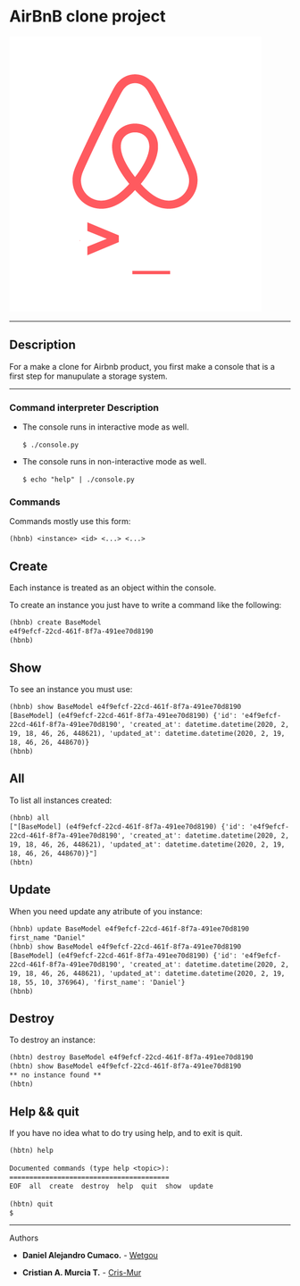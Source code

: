 # AirBnB clone project

![holberton](./hbnb.png)

---

## Description

For a make a clone for Airbnb product, you first make a console that is a first step for manupulate a storage system.

---

### Command interpreter Description

* The console runs in interactive mode as well.

    <code>$ ./console.py</code>

* The console runs in non-interactive mode as well.

    <code>$ echo "help" | ./console.py</code>

### Commands

Commands mostly use this form:

    (hbnb) <instance> <id> <...> <...>

## Create
Each instance is treated as an object within the console.

To create an instance you just have to write a command like the following:

    (hbnb) create BaseModel
    e4f9efcf-22cd-461f-8f7a-491ee70d8190
    (hbnb)

## Show
To see an instance you must use:

    (hbnb) show BaseModel e4f9efcf-22cd-461f-8f7a-491ee70d8190
    [BaseModel] (e4f9efcf-22cd-461f-8f7a-491ee70d8190) {'id': 'e4f9efcf-22cd-461f-8f7a-491ee70d8190', 'created_at': datetime.datetime(2020, 2, 19, 18, 46, 26, 448621), 'updated_at': datetime.datetime(2020, 2, 19, 18, 46, 26, 448670)}
    (hbnb)

## All
To list all instances created:

    (hbnb) all
    ["[BaseModel] (e4f9efcf-22cd-461f-8f7a-491ee70d8190) {'id': 'e4f9efcf-22cd-461f-8f7a-491ee70d8190', 'created_at': datetime.datetime(2020, 2, 19, 18, 46, 26, 448621), 'updated_at': datetime.datetime(2020, 2, 19, 18, 46, 26, 448670)}"]
    (hbtn) 

## Update
When you need update any atribute of you instance:

    (hbnb) update BaseModel e4f9efcf-22cd-461f-8f7a-491ee70d8190 first_name "Daniel"
    (hbnb) show BaseModel e4f9efcf-22cd-461f-8f7a-491ee70d8190
    [BaseModel] (e4f9efcf-22cd-461f-8f7a-491ee70d8190) {'id': 'e4f9efcf-22cd-461f-8f7a-491ee70d8190', 'created_at': datetime.datetime(2020, 2, 19, 18, 46, 26, 448621), 'updated_at': datetime.datetime(2020, 2, 19, 18, 55, 10, 376964), 'first_name': 'Daniel'}
    (hbnb)

## Destroy
To destroy an instance:

    (hbtn) destroy BaseModel e4f9efcf-22cd-461f-8f7a-491ee70d8190
    (hbtn) show BaseModel e4f9efcf-22cd-461f-8f7a-491ee70d8190
    ** no instance found **
    (hbtn) 

## Help && quit
If you have no idea what to do try using help, and to exit is quit.

    (hbtn) help

    Documented commands (type help <topic>):
    ========================================
    EOF  all  create  destroy  help  quit  show  update

    (hbtn) quit
    $

---
Authors

* **Daniel Alejandro Cumaco.** - [Wetgou](https://github.com/Wetgou)

* **Cristian A. Murcia T.** - [Cris-Mur](https://github.com/Cris-Mur)